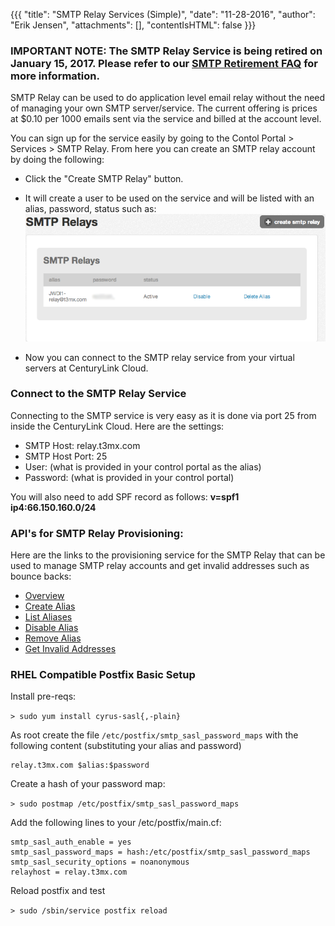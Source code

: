 {{{
  "title": "SMTP Relay Services (Simple)",
  "date": "11-28-2016",
  "author": "Erik Jensen",
  "attachments": [],
  "contentIsHTML": false
}}}

### IMPORTANT NOTE: The SMTP Relay Service is being retired on January 15, 2017. Please refer to our [SMTP Retirement FAQ](../Support/smtp-relay-deactivation-faq.md) for more information.

SMTP Relay can be used to do application level email relay without the need of managing your own SMTP server/service. The current offering is prices at $0.10 per 1000 emails sent via the service and billed at the account level.</p>
<p>You can sign up for the service easily by going to the Contol Portal &gt; Services &gt; SMTP Relay. From here you can create an SMTP relay account by doing the following:</p>

- Click the "Create SMTP Relay" button.

- It will create a user to be used on the service and will be listed with an alias, password, status such as:![SMTP Relay Users List](../images/smtp-relay-user.png)

- Now you can connect to the SMTP relay service from your virtual servers at CenturyLink Cloud.

### Connect to the SMTP Relay Service

Connecting to the SMTP service is very easy as it is done via port 25 from inside the CenturyLink Cloud. Here are the settings:

- SMTP Host: relay.t3mx.com
- SMTP Host Port: 25
- User: (what is provided in your control portal as the alias)
- Password: (what is provided in your control portal)

You will also need to add SPF record as follows: **v=spf1 ip4:66.150.160.0/24**

### API's for SMTP Relay Provisioning:

 Here are the links to the provisioning service for the SMTP Relay that can be used to manage SMTP relay accounts and get invalid addresses such as bounce backs:

- [Overview](http://www.ctl.io/api-docs/v1#smtp-relay-smtp-relay-api-overview)
- [Create Alias](http://www.ctl.io/api-docs/v1#smtp-relay-createalias)
- [List Aliases](http://www.ctl.io/api-docs/v1#smtp-relay-listaliases)
- [Disable Alias](http://www.ctl.io/api-docs/v1#smtp-relay-disablealias)
- [Remove Alias](http://www.ctl.io/api-docs/v1#smtp-relay-removealias)
- [Get Invalid Addresses](http://www.ctl.io/api-docs/v1#smtp-relay-get-invalid-addresses)

### RHEL Compatible Postfix Basic Setup

Install pre-reqs:

```> sudo yum install cyrus-sasl{,-plain}```

As root create the file `/etc/postfix/smtp_sasl_password_maps` with the following content (substituting your alias and password)

```
relay.t3mx.com $alias:$password
```

Create a hash of your password map:

```> sudo postmap /etc/postfix/smtp_sasl_password_maps```


Add the following lines to your /etc/postfix/main.cf:

```
smtp_sasl_auth_enable = yes
smtp_sasl_password_maps = hash:/etc/postfix/smtp_sasl_password_maps
smtp_sasl_security_options = noanonymous
relayhost = relay.t3mx.com
```

Reload postfix and test

```> sudo /sbin/service postfix reload```
